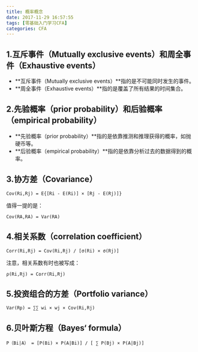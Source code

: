 ```yaml
---
title: 概率概念
date: 2017-11-29 16:57:55
tags: [零基础入门学习CFA]
categories: CFA
---
```


## 1.互斥事件（Mutually exclusive events）和周全事件（Exhaustive events）

* **互斥事件（Mutually exclusive events）**指的是不可能同时发生的事件。
* **周全事件（Exhaustive events）**指的是覆盖了所有结果的时间集合。



## 2.先验概率（prior probability）和后验概率（empirical probability）

* **先验概率（prior probability）**指的是依靠推测和推理获得的概率，如抛硬币等。
* **后验概率（empirical probability）**指的是依靠分析过去的数据得到的概率。



## 3.协方差（Covariance）

```
Cov(Ri,Rj) = E{[Ri - E(Ri)] × [Rj - E(Rj)]}
```

值得一提的是：

```
Cov(RA,RA) = Var(RA)
```



## 4.相关系数（correlation coefficient）

```
Corr(Ri,Rj) = Cov(Ri,Rj) / [σ(Ri) × σ(Rj)]
```

注意，相关系数有时也被写成：

```
ρ(Ri,Rj) = Corr(Ri,Rj)
```



## 5.投资组合的方差（Portfolio variance）

```
Var(Rp) = ∑∑ wi × wj × Cov(Ri,Rj)
```



## 6.贝叶斯方程（Bayes‘ formula）

```
P（Bi|A） = [P(Bi) × P(A|Bi)] / [ ∑ P(Bj) × P(A|Bj)]
```



